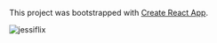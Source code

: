 This project was bootstrapped with [Create React App](https://github.com/facebook/create-react-app).

![jessiflix](https://github.com/jessicasd31/jessiflix/blob/master/src/assets/React%20App.gif)
